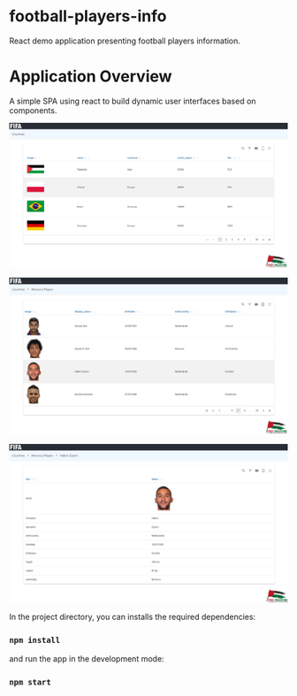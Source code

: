 # football-players-info
React demo application presenting football players information.

# Application Overview
A simple SPA using react to build dynamic user interfaces based on components.

<kbd>![Alt text](fifa_countries.png)</kbd>


<kbd>![Alt text](fifa_morocco_players.png)</kbd>


<kbd>![Alt text](fifa_players_ziyech.png)</kbd>

In the project directory, you can installs the required dependencies: 
### `npm install` 
and run the app in the development mode: 
### `npm start`
